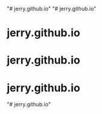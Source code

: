"# jerry.github.io" 
"# jerry.github.io" 
# jerry.github.io
# jerry.github.io
# jerry.github.io
"# jerry.github.io" 
